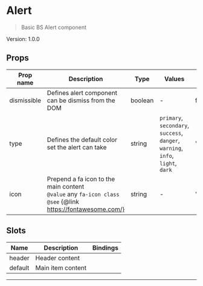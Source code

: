 # Alert

> Basic BS Alert component

Version: 1.0.0

## Props

| Prop name   | Description                                                                                                        | Type    | Values                                                                          | Default   |
| ----------- | ------------------------------------------------------------------------------------------------------------------ | ------- | ------------------------------------------------------------------------------- | --------- |
| dismissible | Defines alert component can be dismiss from the DOM                                                                | boolean | -                                                                               | false     |
| type        | Defines the default color set the alert can take                                                                   | string  | `primary`, `secondary`, `success`, `danger`, `warning`, `info`, `light`, `dark` | 'primary' |
| icon        | Prepend a fa icon to the main content<br/>`@value` any `fa-icon class`<br/>`@see` {@link https://fontawesome.com/} | string  | -                                                                               | ''        |

## Slots

| Name    | Description       | Bindings |
| ------- | ----------------- | -------- |
| header  | Header content    |          |
| default | Main item content |          |

---
